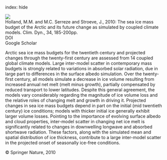 index: hide

<div class="Citation">
    <div class="Citation-thumb CitationThumb-linked"  data-href="https://doi.org/10.1007/s00382-008-0493-4">
      <img src="https://static.claimspace.cloud/climate-study-static/refs/thumbs/11/Holland_et_al_2010-thumb.png" />
    </div>

  <div class="Citation-body">
    <div class="Citation-text">Holland, M.M. and M.C. Serreze and Stroeve, J., 2010: The sea ice mass budget of the Arctic and its future change as simulated by coupled climate models. <span class="Article-journal">Clim. Dyn., </span><span class="Article-volume">34, </span>185-200pp.</div>
    <div class="Citation-links">
      <div class="CitationLink" data-href="https://doi.org/10.1007/s00382-008-0493-4">
        <div class="CitationLink-icon CitationLink-Doi"></div>
        <div class="CitationLink-text">DOI</div>
      </div>
      <div class="CitationLink" data-href="https://scholar.google.com/scholar?q=10.1007/s00382-008-0493-4">
        <div class="CitationLink-icon CitationLink-Scholar"></div>
        <div class="CitationLink-text">Google Scholar</div>
      </div>
    </div>
  </div>
</div>

Arctic sea ice mass budgets for the twentieth century and projected changes through the twenty-first century are assessed from 14 coupled global climate models. Large inter-model scatter in contemporary mass budgets is strongly related to variations in absorbed solar radiation, due in large part to differences in the surface albedo simulation. Over the twenty-first century, all models simulate a decrease in ice volume resulting from increased annual net melt (melt minus growth), partially compensated by reduced transport to lower latitudes. Despite this general agreement, the models vary considerably regarding the magnitude of ice volume loss and the relative roles of changing melt and growth in driving it. Projected changes in sea ice mass budgets depend in part on the initial (mid twentieth century) ice conditions; models with thicker initial ice generally exhibit larger volume losses. Pointing to the importance of evolving surface albedo and cloud properties, inter-model scatter in changing net ice melt is significantly related to changes in downwelling longwave and absorbed shortwave radiation. These factors, along with the simulated mean and spatial distribution of ice thickness, contribute to a large inter-model scatter in the projected onset of seasonally ice-free conditions.

<div class="Citation-copy">
&copy; Springer Nature, 2010
</div>